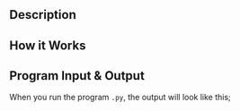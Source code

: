 # 

## Description

## How it Works

## Program Input & Output

When you run the program `.py`, the output will look like this;

```
```
